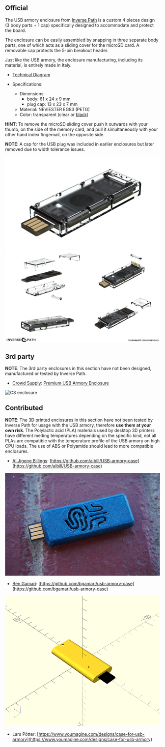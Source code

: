 ## Official

The USB armory enclosure from [Inverse Path](https://inversepath.com) is a custom 4 pieces design (3 body parts + 1 cap) specifically designed to accommodate and protect the board.

The enclosure can be easily assembled by snapping in three separate body parts, one of which acts as a sliding cover for the microSD card. A removable cap protects the 5-pin breakout header.

Just like the USB armory, the enclosure manufacturing, including its material, is entirely made in Italy.

* [Technical Diagram](https://github.com/inversepath/usbarmory/blob/master/hardware/mark-one/enclosure_diagram-20150611.pdf)

* Specifications:
  * Dimensions:
    * body: 61 x 24 x 9 mm
    * plug cap: 13 x 23 x 7 mm
  * Material: NEVIESTER EG83 (PETG)
  * Color: transparent (clear or [black](https://twitter.com/AndreaBarisani/status/800652673171279872))

**HINT**: To remove the microSD sliding cover push it outwards with your thumb, on the side of the memory card, and pull it simultaneously with your other hand index fingernail, on the opposite side.

**NOTE**: A cap for the USB plug was included in earlier enclosures but later removed due to width tolerance issues.

![Enclosure Rendering](images/armory-mark-one-enclosure.jpg)
![Exploded Enclosure Renderings](images/armory-mark-one-enclosure-exploded.jpg)

## 3rd party

**NOTE**: The 3rd party enclosures in this section have not been designed, manufactured or tested by Inverse Path.

* [Crowd Supply](https://www.crowdsupply.com/): [Premium USB Armory Enclosure](https://www.crowdsupply.com/crowd-supply/armory-mk1-enclosure)

![CS enclosure](https://www.crowdsupply.com/img/90b0/aaaenclosure-6_jpg_project-body.jpg)

## Contributed

**NOTE**: The 3D printed enclosures in this section have not been tested by Inverse Path for usage with the USB armory, therefore **use them at your own risk**. The Polylactic acid (PLA) materials used by desktop 3D printers have different melting temperatures depending on the specific kind, not all PLAs are compatible with the temperature profile of the USB armory on high CPU loads. The use of ABS or Polyamide should lead to more compatible enclosures.

* [Al Jigong Billings](http://makehacklearn.org/): [https://github.com/albill/USB-armory-case](https://github.com/albill/USB-armory-case)

![AJB enclosure](https://raw.githubusercontent.com/albill/USB-armory-case/master/usbarmory.jpg)

* [Ben Gamari](http://bgamari.github.io): [https://github.com/bgamari/usb-armory-case](https://github.com/bgamari/usb-armory-case)

![BG enclosure](https://github.com/bgamari/usb-armory-case/blob/master/render.png)

* Lars Pötter: [https://www.youmagine.com/designs/case-for-usb-armory](https://www.youmagine.com/designs/case-for-usb-armory)
